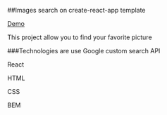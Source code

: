 ##Images search on create-react-app template

[Demo](http://search-images-jukachu.surge.sh/)

This project allow you to find your favorite picture


###Technologies are use
Google custom search API

React

HTML

CSS

BEM
